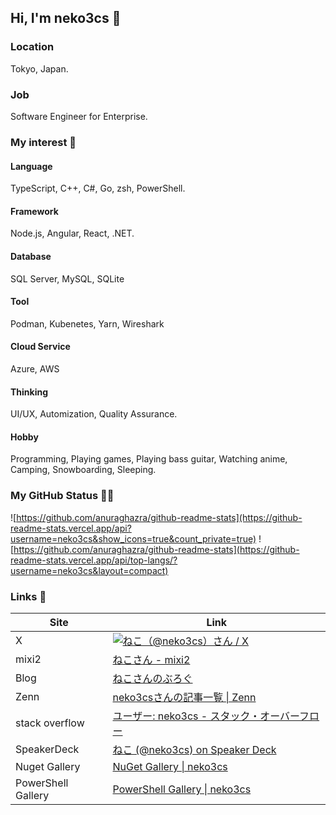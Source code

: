 ## Hi, I'm neko3cs 👋

### Location

Tokyo, Japan.

### Job

Software Engineer for Enterprise.

### My interest 👀

#### Language

TypeScript, C++, C#, Go, zsh, PowerShell.

#### Framework

Node.js, Angular, React, .NET.

#### Database

SQL Server, MySQL, SQLite

#### Tool

Podman, Kubenetes, Yarn, Wireshark

#### Cloud Service

Azure, AWS

#### Thinking

UI/UX, Automization, Quality Assurance.

#### Hobby

Programming, Playing games, Playing bass guitar, Watching anime, Camping, Snowboarding, Sleeping.

### My GitHub Status 🐙🐱

![https://github.com/anuraghazra/github-readme-stats](https://github-readme-stats.vercel.app/api?username=neko3cs&show_icons=true&count_private=true)
![https://github.com/anuraghazra/github-readme-stats](https://github-readme-stats.vercel.app/api/top-langs/?username=neko3cs&layout=compact)

### Links 🔗

| Site               | Link                                                                                                                  |
| ------------------ | --------------------------------------------------------------------------------------------------------------------- |
| X                  | [![ねこ（@neko3cs）さん / X](https://img.shields.io/twitter/follow/neko3cs.svg?style=social)](https://twitter.com/neko3cs) |
| mixi2              | [ねこさん - mixi2](https://mixi.social/@neko3cs)                                                                        |
| Blog               | [ねこさんのぶろぐ](https://www.neko3cs.net/)                                                                              |
| Zenn               | [neko3csさんの記事一覧 &#124; Zenn](https://zenn.dev/neko3cs)                                                            |
| stack overflow     | [ユーザー: neko3cs - スタック・オーバーフロー](https://ja.stackoverflow.com/users/37413/neko3cs)                               |
| SpeakerDeck        | [ねこ (@neko3cs) on Speaker Deck](https://speakerdeck.com/neko3cs)                                                     |
| Nuget Gallery      | [NuGet Gallery &#124; neko3cs](https://www.nuget.org/profiles/neko3cs)                                                |
| PowerShell Gallery | [PowerShell Gallery &#124; neko3cs](https://www.powershellgallery.com/profiles/neko3cs)                               |
